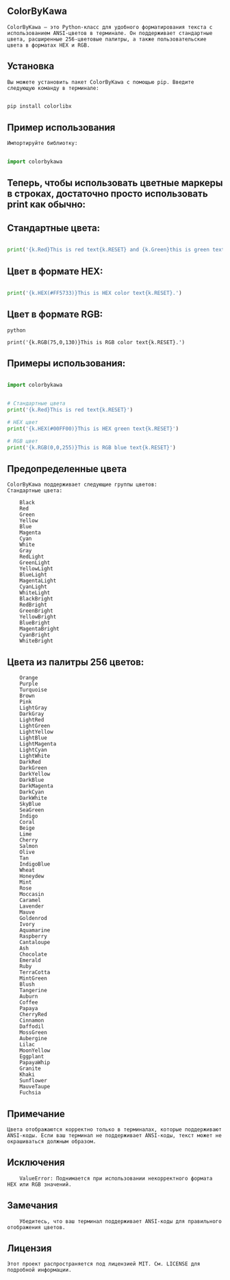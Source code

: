 ## ColorByKawa

```
ColorByKawa — это Python-класс для удобного форматирования текста с использованием ANSI-цветов в терминале. Он поддерживает стандартные цвета, расширенные 256-цветовые палитры, а также пользовательские цвета в форматах HEX и RGB.
```
## Установка
```
Вы можете установить пакет ColorByKawa с помощью pip. Введите следующую команду в терминале:
```

```bash

pip install colorlibx
```

## Пример использования

```python
Импортируйте библиотку:


import colorbykawa
```

## Теперь, чтобы использовать цветные маркеры в строках, достаточно просто использовать print как обычно:

## Стандартные цвета:

```python

print('{k.Red}This is red text{k.RESET} and {k.Green}this is green text{k.RESET}.')
```

## Цвет в формате HEX:

```python

print('{k.HEX(#FF5733)}This is HEX color text{k.RESET}.')
```

## Цвет в формате RGB:
```
python

print('{k.RGB(75,0,130)}This is RGB color text{k.RESET}.')
```

## Примеры использования:

```python

import colorbykawa


# Стандартные цвета
print('{k.Red}This is red text{k.RESET}')

# HEX цвет
print('{k.HEX(#00FF00)}This is HEX green text{k.RESET}')

# RGB цвет
print('{k.RGB(0,0,255)}This is RGB blue text{k.RESET}')
```
## Предопределенные цвета
```
ColorByKawa поддерживает следующие группы цветов:
Стандартные цвета:

    Black
    Red
    Green
    Yellow
    Blue
    Magenta
    Cyan
    White
    Gray
    RedLight
    GreenLight
    YellowLight
    BlueLight
    MagentaLight
    CyanLight
    WhiteLight
    BlackBright
    RedBright
    GreenBright
    YellowBright
    BlueBright
    MagentaBright
    CyanBright
    WhiteBright
```

## Цвета из палитры 256 цветов:
```
    Orange
    Purple
    Turquoise
    Brown
    Pink
    LightGray
    DarkGray
    LightRed
    LightGreen
    LightYellow
    LightBlue
    LightMagenta
    LightCyan
    LightWhite
    DarkRed
    DarkGreen
    DarkYellow
    DarkBlue
    DarkMagenta
    DarkCyan
    DarkWhite
    SkyBlue
    SeaGreen
    Indigo
    Coral
    Beige
    Lime
    Cherry
    Salmon
    Olive
    Tan
    IndigoBlue
    Wheat
    Honeydew
    Mint
    Rose
    Moccasin
    Caramel
    Lavender
    Mauve
    Goldenrod
    Ivory
    Aquamarine
    Raspberry
    Cantaloupe
    Ash
    Chocolate
    Emerald
    Ruby
    TerraCotta
    MintGreen
    Blush
    Tangerine
    Auburn
    Coffee
    Papaya
    CherryRed
    Cinnamon
    Daffodil
    MossGreen
    Aubergine
    Lilac
    MoonYellow
    Eggplant
    PapayaWhip
    Granite
    Khaki
    Sunflower
    MauveTaupe
    Fuchsia
```

## Примечание
```
Цвета отображаются корректно только в терминалах, которые поддерживают ANSI-коды. Если ваш терминал не поддерживает ANSI-коды, текст может не окрашиваться должным образом.
```

## Исключения
```
    ValueError: Поднимается при использовании некорректного формата HEX или RGB значений.
```

## Замечания
```
    Убедитесь, что ваш терминал поддерживает ANSI-коды для правильного отображения цветов.
```

## Лицензия
```
Этот проект распространяется под лицензией MIT. См. LICENSE для подробной информации.
```
